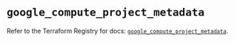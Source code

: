 # `google_compute_project_metadata`

Refer to the Terraform Registry for docs: [`google_compute_project_metadata`](https://registry.terraform.io/providers/hashicorp/google/5.37.0/docs/resources/compute_project_metadata).

